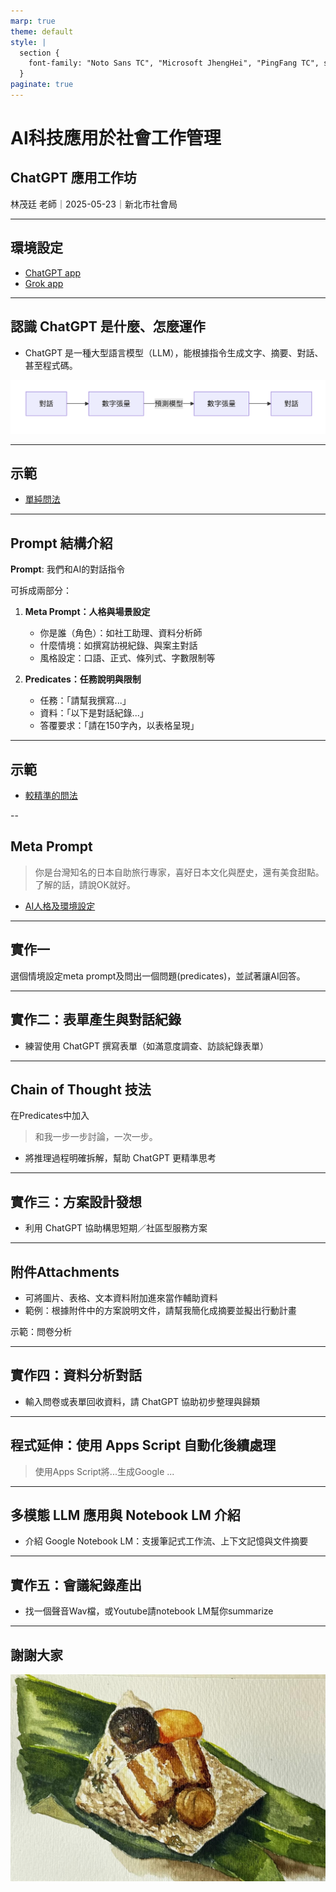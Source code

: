 ```yaml
---
marp: true
theme: default
style: |
  section {
    font-family: "Noto Sans TC", "Microsoft JhengHei", "PingFang TC", sans-serif;
  }
paginate: true
---
```


# AI科技應用於社會工作管理  
## ChatGPT 應用工作坊

林茂廷 老師｜2025-05-23｜新北市社會局

---

## 環境設定

- [ChatGPT app](https://openai.com/chatgpt/download/)
- [Grok app](https://www.grokaidownload.com/)

---

## 認識 ChatGPT 是什麼、怎麼運作

- ChatGPT 是一種大型語言模型（LLM），能根據指令生成文字、摘要、對話、甚至程式碼。


![](../img/2025-05-23-08-06-02.png)

---

## 示範

- [單純問法](https://chatgpt.com/share/682fa775-7120-800e-b101-7b1e8cc4f8af)

---

## Prompt 結構介紹

**Prompt**: 我們和AI的對話指令

可拆成兩部分：

1. **Meta Prompt：人格與場景設定**
   - 你是誰（角色）：如社工助理、資料分析師
   - 什麼情境：如撰寫訪視紀錄、與案主對話
   - 風格設定：口語、正式、條列式、字數限制等

2. **Predicates：任務說明與限制**
   - 任務：「請幫我撰寫...」
   - 資料：「以下是對話紀錄...」
   - 答覆要求：「請在150字內，以表格呈現」

---

## 示範
  
- [較精準的問法](https://chatgpt.com/share/682fa7c5-64e8-800e-82e5-ed827ebece25)

--

## Meta Prompt

> 你是台灣知名的日本自助旅行專家，喜好日本文化與歷史，還有美食甜點。了解的話，請說OK就好。

- [AI人格及環境設定](https://chatgpt.com/share/682fc3f1-7358-800e-8fc4-e935ce44986d)

---

## 實作一

選個情境設定meta prompt及問出一個問題(predicates)，並試著讓AI回答。

--- 
## 實作二：表單產生與對話紀錄

- 練習使用 ChatGPT 撰寫表單（如滿意度調查、訪談紀錄表單）


---

## Chain of Thought 技法

在Predicates中加入

> 和我一步一步討論，一次一步。

- 將推理過程明確拆解，幫助 ChatGPT 更精準思考

---

## 實作三：方案設計發想

- 利用 ChatGPT 協助構思短期／社區型服務方案

---

## 附件Attachments

- 可將圖片、表格、文本資料附加進來當作輔助資料
- 範例：根據附件中的方案說明文件，請幫我簡化成摘要並擬出行動計畫

示範：問卷分析

---

## 實作四：資料分析對話

- 輸入問卷或表單回收資料，請 ChatGPT 協助初步整理與歸類

---

## 程式延伸：使用 Apps Script 自動化後續處理

> 使用Apps Script將...生成Google ... 

---

## 多模態 LLM 應用與 Notebook LM 介紹

- 介紹 Google Notebook LM：支援筆記式工作流、上下文記憶與文件摘要

---

## 實作五：會議紀錄產出

- 找一個聲音Wav檔，或Youtube請notebook LM幫你summarize


---

## 謝謝大家

![](../img/rice-dumpling.jpg)
